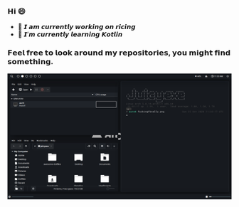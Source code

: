 ### 𝗛𝗶 😄
- 🔭 𝙄 𝙖𝙢 𝙘𝙪𝙧𝙧𝙚𝙣𝙩𝙡𝙮 𝙬𝙤𝙧𝙠𝙞𝙣𝙜 𝙤𝙣 𝙧𝙞𝙘𝙞𝙣𝙜
- 🌱 𝙄’𝙢 𝙘𝙪𝙧𝙧𝙚𝙣𝙩𝙡𝙮 𝙡𝙚𝙖𝙧𝙣𝙞𝙣𝙜 𝙆𝙤𝙩𝙡𝙞𝙣
### 𝗙𝗲𝗲𝗹 𝗳𝗿𝗲𝗲 𝘁𝗼 𝗹𝗼𝗼𝗸 𝗮𝗿𝗼𝘂𝗻𝗱 𝗺𝘆 𝗿𝗲𝗽𝗼𝘀𝗶𝘁𝗼𝗿𝗶𝗲𝘀, 𝘆𝗼𝘂 𝗺𝗶𝗴𝗵𝘁 𝗳𝗶𝗻𝗱 𝘀𝗼𝗺𝗲𝘁𝗵𝗶𝗻𝗴.

![alt text](https://raw.githubusercontent.com/Juicyexe/arch-monochrome/main/img/fuckingfinally.png?raw=true)

